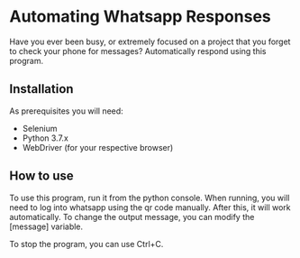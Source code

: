 # Automating Whatsapp Responses
Have you ever been busy, or extremely focused on a project that you forget to check your phone for messages?
Automatically respond using this program.

## Installation
As prerequisites you will need:
- Selenium
- Python 3.7.x
- WebDriver (for your respective browser)

## How to use
To use this program, run it from the python console.
When running, you will need to log into whatsapp using the qr code manually.
After this, it will work automatically.
To change the output message, you can modify the [message] variable.

To stop the program, you can use Ctrl+C.
